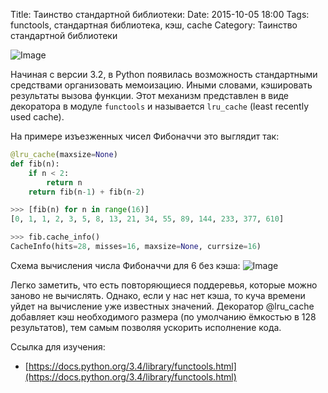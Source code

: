 Title: Таинство стандартной библиотеки:
Date: 2015-10-05 18:00
Tags: functools, стандартная библиотека, кэш, cache
Category: Таинство стандартной библиотеки


![Image](http://amnesia.me/images/amnesia%20humor.jpg)

Начиная с версии 3.2, в Python появилась возможность стандартными средствами организовать мемоизацию. Иными словами, кэшировать результаты вызова функции. Этот механизм представлен в виде декоратора в модуле ```functools``` и называется ```lru_cache``` (least recently used cache).

На примере изъезженных чисел Фибоначчи это выглядит так:

```python
@lru_cache(maxsize=None)
def fib(n):
    if n < 2:
        return n
    return fib(n-1) + fib(n-2)

>>> [fib(n) for n in range(16)]
[0, 1, 1, 2, 3, 5, 8, 13, 21, 34, 55, 89, 144, 233, 377, 610]

>>> fib.cache_info()
CacheInfo(hits=28, misses=16, maxsize=None, currsize=16)
```

Схема вычисления числа Фибоначчи для 6 без кэша:
![Image](https://upload.wikimedia.org/wikibooks/ru/d/dc/Fibtree.jpg)

Легко заметить, что есть повторяющиеся поддеревья, которые можно заново не вычислять. Однако, если у нас нет кэша, то куча времени уйдет на вычисление уже известных значений. Декоратор @lru_cache добавляет кэш необходимого размера (по умолчанию ёмкостью в 128 результатов), тем самым позволяя ускорить исполнение кода. 

Ссылка для изучения:
- [https://docs.python.org/3.4/library/functools.html](https://docs.python.org/3.4/library/functools.html)


